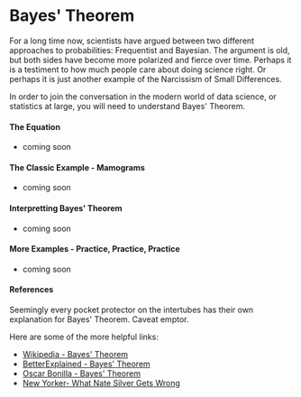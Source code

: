 # Bayes' Theorem

For a long time now, scientists have argued between two different approaches to probabilities: Frequentist and Bayesian. The argument is old, but both sides have become more polarized and fierce over time. Perhaps it is a testiment to how much people care about doing science right. Or perhaps it is just another example of the Narcissism of Small Differences.

In order to join the conversation in the modern world of data science, or statistics at large, you will need to understand Bayes' Theorem.

#### The Equation

 * coming soon

#### The Classic Example - Mamograms

 * coming soon

#### Interpretting Bayes' Theorem

 * coming soon

#### More Examples - Practice, Practice, Practice

 * coming soon

#### References

Seemingly every pocket protector on the intertubes has their own explanation for Bayes' Theorem. Caveat emptor.

Here are some of the more helpful links:

 * [Wikipedia - Bayes' Theorem](https://en.wikipedia.org/wiki/Bayes%27_theorem)
 * [BetterExplained - Bayes' Theorem](http://betterexplained.com/articles/an-intuitive-and-short-explanation-of-bayes-theorem/)
 * [Oscar Bonilla - Bayes' Theorem](https://oscarbonilla.com/2009/05/visualizing-bayes-theorem/)
 * [New Yorker- What Nate Silver Gets Wrong](http://www.newyorker.com/books/page-turner/what-nate-silver-gets-wrong)
